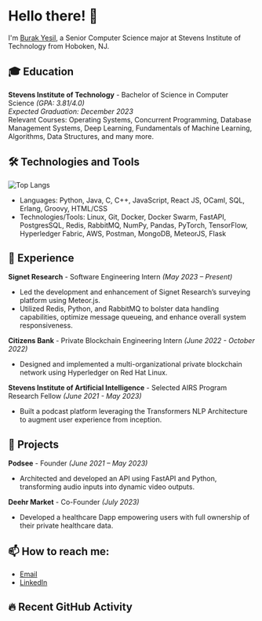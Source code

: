 # Hello there! 👋

I'm [Burak Yesil](https://github.com/Burak-Yesil), a Senior Computer Science major at Stevens Institute of Technology from Hoboken, NJ.

## 🎓 Education

**Stevens Institute of Technology** - Bachelor of Science in Computer Science *(GPA: 3.81/4.0)*  
*Expected Graduation: December 2023*  
Relevant Courses: Operating Systems, Concurrent Programming, Database Management Systems, Deep Learning, Fundamentals of Machine Learning, Algorithms, Data Structures, and many more.

## 🛠 Technologies and Tools

![Top Langs](https://camo.githubusercontent.com/fbf4f4aadb79493225ed43d6daca84015eafa94d496ef07bbf723200e12f923c/68747470733a2f2f6769746875622d726561646d652d73746174732e76657263656c2e6170702f6170692f746f702d6c616e67732f3f757365726e616d653d427572616b2d596573696c)

- Languages: Python, Java, C, C++, JavaScript, React JS, OCaml, SQL, Erlang, Groovy, HTML/CSS
- Technologies/Tools: Linux, Git, Docker, Docker Swarm, FastAPI, PostgresSQL, Redis, RabbitMQ, NumPy, Pandas, PyTorch, TensorFlow, Hyperledger Fabric, AWS, Postman, MongoDB, MeteorJS, Flask

## 💼 Experience

**Signet Research** - Software Engineering Intern *(May 2023 – Present)*  
- Led the development and enhancement of Signet Research’s surveying platform using Meteor.js.
- Utilized Redis, Python, and RabbitMQ to bolster data handling capabilities, optimize message queueing, and enhance overall system responsiveness.

**Citizens Bank** - Private Blockchain Engineering Intern *(June 2022 - October 2022)*  
- Designed and implemented a multi-organizational private blockchain network using Hyperledger on Red Hat Linux.

**Stevens Institute of Artificial Intelligence** - Selected AIRS Program Research Fellow *(June 2021 - May 2023)*  
- Built a podcast platform leveraging the Transformers NLP Architecture to augment user experience from inception.

## 🎯 Projects

**Podsee** - Founder *(June 2021 – May 2023)*  
- Architected and developed an API using FastAPI and Python, transforming audio inputs into dynamic video outputs.

**Deehr Market** - Co-Founder *(July 2023)*  
- Developed a healthcare Dapp empowering users with full ownership of their private healthcare data.

## 📫 How to reach me:

- [Email](mailto:burakyes15@gmail.com)
- [LinkedIn](https://linkedin.com/in/burak-yesil)

## 🔥 Recent GitHub Activity
